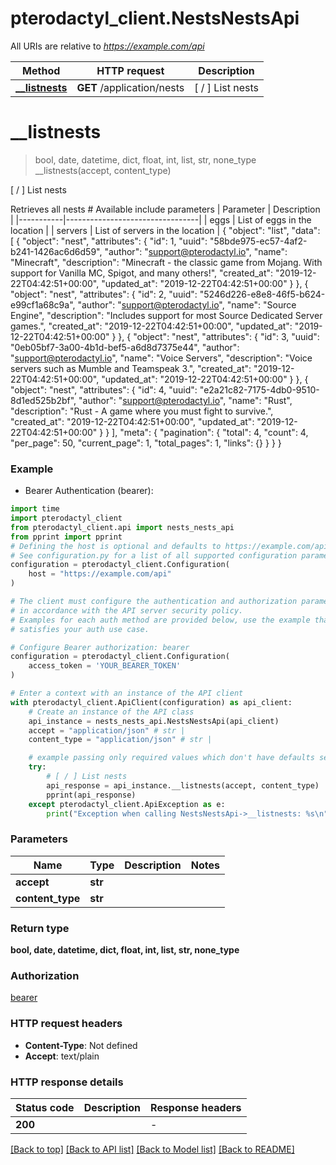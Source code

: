 # pterodactyl_client.NestsNestsApi

All URIs are relative to *https://example.com/api*

Method | HTTP request | Description
------------- | ------------- | -------------
[**__listnests**](NestsNestsApi.md#__listnests) | **GET** /application/nests | [ / ] List nests


# **__listnests**
> bool, date, datetime, dict, float, int, list, str, none_type __listnests(accept, content_type)

[ / ] List nests

Retrieves all nests  # Available include parameters | Parameter | Description                     | |-----------|---------------------------------| | eggs      | List of eggs in the location    | | servers   | List of servers in the location |  <!-- RESPONSE 200 --> {   \"object\": \"list\",   \"data\": [     {       \"object\": \"nest\",       \"attributes\": {         \"id\": 1,         \"uuid\": \"58bde975-ec57-4af2-b241-1426ac6d6d59\",         \"author\": \"support@pterodactyl.io\",         \"name\": \"Minecraft\",         \"description\": \"Minecraft - the classic game from Mojang. With support for Vanilla MC, Spigot, and many others!\",         \"created_at\": \"2019-12-22T04:42:51+00:00\",         \"updated_at\": \"2019-12-22T04:42:51+00:00\"       }     },     {       \"object\": \"nest\",       \"attributes\": {         \"id\": 2,         \"uuid\": \"5246d226-e8e8-46f5-b624-e99cf1a68c9a\",         \"author\": \"support@pterodactyl.io\",         \"name\": \"Source Engine\",         \"description\": \"Includes support for most Source Dedicated Server games.\",         \"created_at\": \"2019-12-22T04:42:51+00:00\",         \"updated_at\": \"2019-12-22T04:42:51+00:00\"       }     },     {       \"object\": \"nest\",       \"attributes\": {         \"id\": 3,         \"uuid\": \"0eb05bf7-3a00-4b1d-bef5-a6d8d7375e44\",         \"author\": \"support@pterodactyl.io\",         \"name\": \"Voice Servers\",         \"description\": \"Voice servers such as Mumble and Teamspeak 3.\",         \"created_at\": \"2019-12-22T04:42:51+00:00\",         \"updated_at\": \"2019-12-22T04:42:51+00:00\"       }     },     {       \"object\": \"nest\",       \"attributes\": {         \"id\": 4,         \"uuid\": \"e2a21c82-7175-4db0-9510-8d1ed525b2bf\",         \"author\": \"support@pterodactyl.io\",         \"name\": \"Rust\",         \"description\": \"Rust - A game where you must fight to survive.\",         \"created_at\": \"2019-12-22T04:42:51+00:00\",         \"updated_at\": \"2019-12-22T04:42:51+00:00\"       }     }   ],   \"meta\": {     \"pagination\": {       \"total\": 4,       \"count\": 4,       \"per_page\": 50,       \"current_page\": 1,       \"total_pages\": 1,       \"links\": {}     }   } } <!-- ENDRESPONSE -->

### Example

* Bearer Authentication (bearer):

```python
import time
import pterodactyl_client
from pterodactyl_client.api import nests_nests_api
from pprint import pprint
# Defining the host is optional and defaults to https://example.com/api
# See configuration.py for a list of all supported configuration parameters.
configuration = pterodactyl_client.Configuration(
    host = "https://example.com/api"
)

# The client must configure the authentication and authorization parameters
# in accordance with the API server security policy.
# Examples for each auth method are provided below, use the example that
# satisfies your auth use case.

# Configure Bearer authorization: bearer
configuration = pterodactyl_client.Configuration(
    access_token = 'YOUR_BEARER_TOKEN'
)

# Enter a context with an instance of the API client
with pterodactyl_client.ApiClient(configuration) as api_client:
    # Create an instance of the API class
    api_instance = nests_nests_api.NestsNestsApi(api_client)
    accept = "application/json" # str | 
    content_type = "application/json" # str | 

    # example passing only required values which don't have defaults set
    try:
        # [ / ] List nests
        api_response = api_instance.__listnests(accept, content_type)
        pprint(api_response)
    except pterodactyl_client.ApiException as e:
        print("Exception when calling NestsNestsApi->__listnests: %s\n" % e)
```


### Parameters

Name | Type | Description  | Notes
------------- | ------------- | ------------- | -------------
 **accept** | **str**|  |
 **content_type** | **str**|  |

### Return type

**bool, date, datetime, dict, float, int, list, str, none_type**

### Authorization

[bearer](../README.md#bearer)

### HTTP request headers

 - **Content-Type**: Not defined
 - **Accept**: text/plain


### HTTP response details

| Status code | Description | Response headers |
|-------------|-------------|------------------|
**200** |  |  -  |

[[Back to top]](#) [[Back to API list]](../README.md#documentation-for-api-endpoints) [[Back to Model list]](../README.md#documentation-for-models) [[Back to README]](../README.md)

